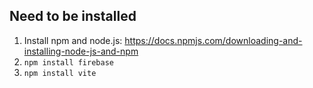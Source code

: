 ## Need to be installed

1. Install npm and node.js: https://docs.npmjs.com/downloading-and-installing-node-js-and-npm
2. `npm install firebase`
3. `npm install vite`
